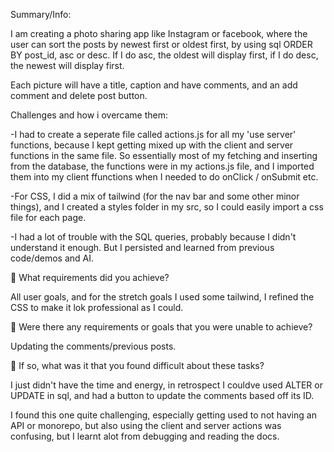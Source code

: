 Summary/Info:

I am creating a photo sharing app like Instagram or facebook, where the user can sort the posts by newest first or oldest first,
by using sql ORDER BY post_id, asc or desc. If I do asc, the oldest will display first, if I do desc, the newest will display first.

Each picture will have a title, caption and have comments, and an add comment and delete post button. 


Challenges and how i overcame them:

-I had to create a seperate file called actions.js for all my 'use server' functions, because I kept getting mixed up with the client and server functions in the same file. So essentially most of my fetching
and inserting from the database, the functions were in my actions.js file, and I imported them into my client ffunctions when I needed to do onClick / onSubmit etc.

-For CSS, I did a mix of tailwind (for the nav bar and some other minor things), and I created a styles folder in my src, so I could easily import a css file for each page.

-I had a lot of trouble with the SQL queries, probably because I didn't understand it enough. But I persisted and learned from previous code/demos and AI.


🎯 What requirements did you achieve?

All user goals, and for the stretch goals I used some tailwind, I refined the CSS to make it lok professional as I could. 

🎯 Were there any requirements or goals that you were unable to achieve?

Updating the comments/previous posts.

🎯 If so, what was it that you found difficult about these tasks?

I just didn't have the time and energy, in retrospect I couldve used ALTER or UPDATE in sql, and had a button to update the comments based off its ID.


I found this one quite challenging, especially getting used to not having an API or monorepo, but also using the client and server actions was confusing, but I learnt alot 
from debugging and reading the docs.

